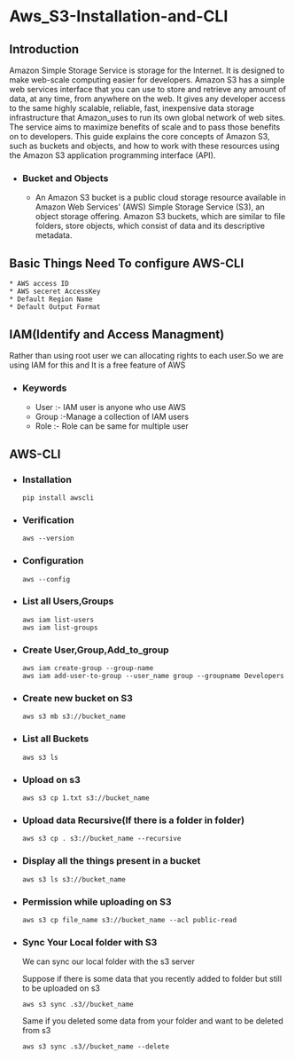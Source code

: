 # Aws_S3-Installation-and-CLI
## Introduction
Amazon Simple Storage Service is storage for the Internet. It is designed to make web-scale computing easier for developers.
Amazon S3 has a simple web services interface that you can use to store and retrieve any amount of data, at any time, from anywhere on the web. It gives any developer access to the same highly scalable, reliable, fast, inexpensive data storage infrastructure that Amazon_uses to run its own global network of web sites. The service aims to maximize benefits of scale and to pass those benefits on to developers.
This guide explains the core concepts of Amazon S3, such as buckets and objects, and how to work with these resources using the Amazon S3 application programming interface (API).

* ### Bucket and Objects
  * An Amazon S3 bucket is a public cloud storage resource available in Amazon Web Services' (AWS) Simple Storage Service (S3), an object     storage offering. Amazon S3 buckets, which are similar to file folders, store objects, which consist of data and its descriptive      metadata.

## Basic Things Need To configure AWS-CLI
    * AWS access ID
    * AWS seceret AccessKey
    * Default Region Name
    * Default Output Format

## IAM(Identify and Access Managment)
Rather than using root user we can allocating rights to each user.So we are using IAM for this and It is a free feature of AWS
* ### Keywords
  * User :- IAM user is anyone who use AWS
  * Group :-Manage a collection of IAM users
  * Role :- Role can be same for multiple user
## AWS-CLI
* ### Installation
    ```
    pip install awscli
    ```
 * ### Verification
    ```
    aws --version
    ```
 * ### Configuration
    ```
    aws --config
    ```
 * ### List all Users,Groups
   ```
   aws iam list-users
   aws iam list-groups
   ```
 * ### Create User,Group,Add_to_group
   ```
   aws iam create-group --group-name
   aws iam add-user-to-group --user_name group --groupname Developers
   ```
 * ### Create new bucket on S3
   ```
   aws s3 mb s3://bucket_name
   ```
 * ### List all Buckets
   ```
   aws s3 ls
   ```
 * ### Upload on s3
   ```
   aws s3 cp 1.txt s3://bucket_name
   ```
 * ### Upload data Recursive(If there is a folder in folder)
   ```
   aws s3 cp . s3://bucket_name --recursive
   ```
 * ### Display all the things present in a bucket
   ```
   aws s3 ls s3://bucket_name
   ```
 * ### Permission while uploading on S3
   ```
   aws s3 cp file_name s3://bucket_name --acl public-read
   ```
 * ### Sync Your Local folder with S3
   We can sync our local folder with the s3 server

   Suppose if there is some data that you recently added to folder but still to be uploaded on s3
   ```
   aws s3 sync .s3//bucket_name
   ```
   Same if you deleted some data from your folder and want to be deleted from s3
   ```
   aws s3 sync .s3//bucket_name --delete
   ```
